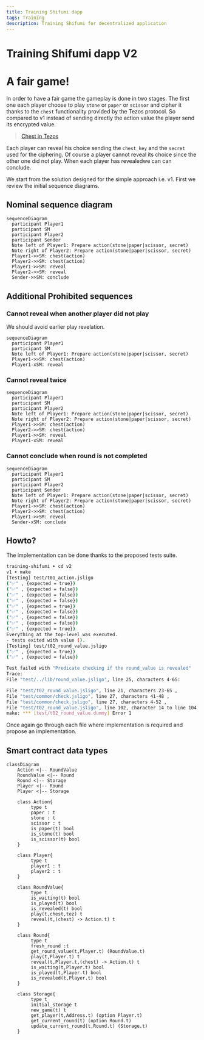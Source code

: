 ```yaml
---
title: Training Shifumi dapp
tags: Training
description: Training Shifumi for decentralized application
---
```


Training Shifumi dapp V2
===

# A fair game!

In order to have a fair game the gameplay is done in two stages. The first one each player 
choose to play `stone` or `paper` or `scissor` and cipher it thanks to the `chest` functionality 
provided by the Tezos protocol. So compared to v1 instead of sending directly the action value 
the player send its encrypted value.

> [Chest in Tezos](https://tezos.gitlab.io/alpha/timelock.html)

Each player can reveal his choice sending the `chest_key` and  the `secret` used for the ciphering. 
Of course a player cannot reveal its choice since the other one did not play. When each player has 
revealedwe can can conclude.

We start from the solution designed for the simple approach i.e. v1. First we review the initial sequence diagrams. 

## Nominal sequence diagram

```mermaid
sequenceDiagram
  participant Player1
  participant SM
  participant Player2
  participant Sender
  Note left of Player1: Prepare action(stone|paper|scissor, secret)
  Note right of Player2: Prepare action(stone|paper|scissor, secret)
  Player1->>SM: chest(action)
  Player2->>SM: chest(action)
  Player1->>SM: reveal
  Player2->>SM: reveal
  Sender->>SM: conclude
```

## Additional Prohibited sequences

### Cannot reveal when another player did not play

We should avoid earlier play revelation.

```mermaid
sequenceDiagram
  participant Player1
  participant SM
  Note left of Player1: Prepare action(stone|paper|scissor, secret)
  Player1->>SM: chest(action)
  Player1-xSM: reveal
```

### Cannot reveal twice

```mermaid
sequenceDiagram
  participant Player1
  participant SM
  participant Player2
  Note left of Player1: Prepare action(stone|paper|scissor, secret)
  Note right of Player2: Prepare action(stone|paper|scissor, secret)
  Player1->>SM: chest(action)
  Player2->>SM: chest(action)
  Player1->>SM: reveal
  Player1-xSM: reveal
```

### Cannot conclude when round is not completed

```mermaid
sequenceDiagram
  participant Player1
  participant SM
  participant Player2
  participant Sender
  Note left of Player1: Prepare action(stone|paper|scissor, secret)
  Note right of Player2: Prepare action(stone|paper|scissor, secret)
  Player1->>SM: chest(action)
  Player2->>SM: chest(action)
  Player1->>SM: reveal
  Sender-xSM: conclude
```

## Howto?

The implementation can be done thanks to the proposed tests suite. 

```sh
training-shifumi ➤ cd v2
v1 ➤ make 
[Testing] test/t01_action.jsligo
("✅" , {expected = true})
("✅" , {expected = false})
("✅" , {expected = false})
("✅" , {expected = false})
("✅" , {expected = true})
("✅" , {expected = false})
("✅" , {expected = false})
("✅" , {expected = false})
("✅" , {expected = true})
Everything at the top-level was executed.
- tests exited with value ().
[Testing] test/t02_round_value.jsligo
("✅" , {expected = true})
("✅" , {expected = false})

Test failed with "Predicate checking if the round_value is revealed"
Trace:
File "test/../lib/round_value.jsligo", line 25, characters 4-65:

File "test/t02_round_value.jsligo", line 21, characters 23-65 ,
File "test/common/check.jsligo", line 27, characters 41-48 ,
File "test/common/check.jsligo", line 27, characters 4-52 ,
File "test/t02_round_value.jsligo", line 102, character 14 to line 104, character 3
make: *** [test/t02_round_value.dummy] Error 1
```

Once again go through each file where implementation is required and propose an implementation.

## Smart contract data types

```mermaid
classDiagram
    Action <|-- RoundValue
    RoundValue <|-- Round
    Round <|-- Storage
    Player <|-- Round
    Player <|-- Storage

    class Action{
         type t
         paper : t
         stone : t
         scissor : t
         is_paper(t) bool
         is_stone(t) bool
         is_scissor(t) bool
    }
            
    class Player{
         type t
         player1 : t
         player2 : t
    }

    class RoundValue{
         type t
         is_waiting(t) bool
         is_played(t) bool
         is_revealed(t) bool
         play(t,chest,tez) t
         reveal(t,(chest) -> Action.t) t
    }

    class Round{
         type t
         fresh_round :t
         get_round_value(t,Player.t) (RoundValue.t)
         play(t,Player.t) t
         reveal(t,Player.t,(chest) -> Action.t) t
         is_waiting(t,Player.t) bool
         is_played(t,Player.t) bool
         is_revealed(t,Player.t) bool
    }

    class Storage{
         type t
         initial_storage t
         new_game(t) t
         get_player(t,Address.t) (option Player.t)
         get_current_round(t) (option Round.t)
         update_current_round(t,Round.t) (Storage.t)
    }
```
